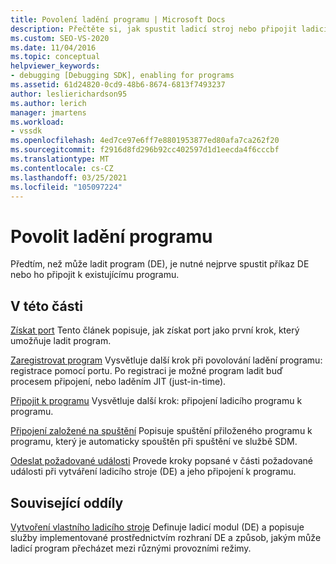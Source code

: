 ```yaml
---
title: Povolení ladění programu | Microsoft Docs
description: Přečtěte si, jak spustit ladicí stroj nebo připojit ladicí stroj k existujícímu programu pro ladění programu.
ms.custom: SEO-VS-2020
ms.date: 11/04/2016
ms.topic: conceptual
helpviewer_keywords:
- debugging [Debugging SDK], enabling for programs
ms.assetid: 61d24820-0cd9-48b6-8674-6813f7493237
author: leslierichardson95
ms.author: lerich
manager: jmartens
ms.workload:
- vssdk
ms.openlocfilehash: 4ed7ce97e6ff7e8801953877ed80afa7ca262f20
ms.sourcegitcommit: f2916d8fd296b92cc402597d1d1eecda4f6cccbf
ms.translationtype: MT
ms.contentlocale: cs-CZ
ms.lasthandoff: 03/25/2021
ms.locfileid: "105097224"
---
```

# <a name="enable-a-program-to-be-debugged"></a>Povolit ladění programu
Předtím, než může ladit program (DE), je nutné nejprve spustit příkaz DE nebo ho připojit k existujícímu programu.

## <a name="in-this-section"></a>V této části
 [Získat port](../../extensibility/debugger/getting-a-port.md) Tento článek popisuje, jak získat port jako první krok, který umožňuje ladit program.

 [Zaregistrovat program](../../extensibility/debugger/registering-the-program.md) Vysvětluje další krok při povolování ladění programu: registrace pomocí portu. Po registraci je možné program ladit buď procesem připojení, nebo laděním JIT (just-in-time).

 [Připojit k programu](../../extensibility/debugger/attaching-to-the-program.md) Vysvětluje další krok: připojení ladicího programu k programu.

 [Připojení založené na spuštění](../../extensibility/debugger/launch-based-attachment.md) Popisuje spuštění přiloženého programu k programu, který je automaticky spouštěn při spuštění ve službě SDM.

 [Odeslat požadované události](../../extensibility/debugger/sending-the-required-events.md) Provede kroky popsané v části požadované události při vytváření ladicího stroje (DE) a jeho připojení k programu.

## <a name="related-sections"></a>Související oddíly
 [Vytvoření vlastního ladicího stroje](../../extensibility/debugger/creating-a-custom-debug-engine.md) Definuje ladicí modul (DE) a popisuje služby implementované prostřednictvím rozhraní DE a způsob, jakým může ladicí program přecházet mezi různými provozními režimy.
